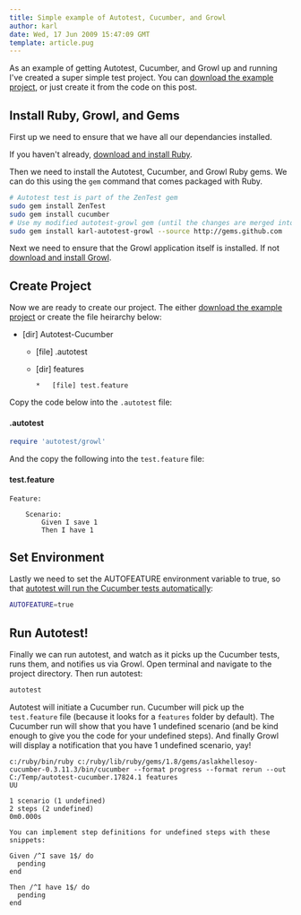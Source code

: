 ```yaml
---
title: Simple example of Autotest, Cucumber, and Growl
author: karl
date: Wed, 17 Jun 2009 15:47:09 GMT
template: article.pug
---
```


As an example of getting Autotest, Cucumber, and Growl up and running I've created a super simple test project. You can [download the example project](Autotest-Cucumber.zip), or just create it from the code on this post.

## Install Ruby, Growl, and Gems

First up we need to ensure that we have all our dependancies installed.

If you haven't already, [download and install Ruby](http://www.ruby-lang.org/en/downloads/).

Then we need to install the Autotest, Cucumber, and Growl Ruby gems. We can do this using the `gem` command that comes packaged with Ruby.

```bash
# Autotest test is part of the ZenTest gem
sudo gem install ZenTest
sudo gem install cucumber
# Use my modified autotest-growl gem (until the changes are merged into the official gem)
sudo gem install karl-autotest-growl --source http://gems.github.com
```

Next we need to ensure that the Growl application itself is installed. If not [download and install Growl](http://growl.info/).

## Create Project

Now we are ready to create our project. The either [download the example project](Autotest-Cucumber.zip) or create the file heirarchy below:

*   [dir] Autotest-Cucumber

    *   [file] .autotest
    *   [dir] features

            *   [file] test.feature

Copy the code below into the `.autotest` file:

#### .autotest

```ruby
require 'autotest/growl'
```

And the copy the following into the `test.feature` file:

#### test.feature

```cucumber
Feature:

    Scenario:
        Given I save 1
        Then I have 1
```

## Set Environment

Lastly we need to set the AUTOFEATURE environment variable to true, so that [autotest will run the Cucumber tests automatically](http://wiki.github.com/aslakhellesoy/cucumber/autotest-integration):

```bash
AUTOFEATURE=true
```

## Run Autotest!

Finally we can run autotest, and watch as it picks up the Cucumber tests, runs them, and notifies us via Growl. Open terminal and navigate to the project directory. Then run autotest:

```bash
autotest
```

Autotest will initiate a Cucumber run. Cucumber will pick up the `test.feature` file (because it looks for a `features` folder by default). The Cucumber run will show that you have 1 undefined scenario (and be kind enough to give you the code for your undefined steps). And finally Growl will display a notification that you have 1 undefined scenario, yay!

```plain
c:/ruby/bin/ruby c:/ruby/lib/ruby/gems/1.8/gems/aslakhellesoy-cucumber-0.3.11.3/bin/cucumber --format progress --format rerun --out C:/Temp/autotest-cucumber.17824.1 features
UU

1 scenario (1 undefined)
2 steps (2 undefined)
0m0.000s

You can implement step definitions for undefined steps with these snippets:

Given /^I save 1$/ do
  pending
end

Then /^I have 1$/ do
  pending
end
```
